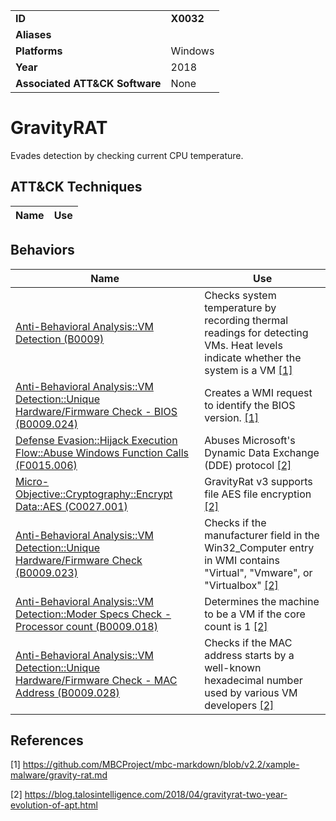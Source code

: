 |||
|---|---|
|**ID**|**X0032**|
|**Aliases**||
|**Platforms**|Windows|
|**Year**|2018|
|**Associated ATT&CK Software**|None|


GravityRAT
==========
Evades detection by checking current CPU temperature.


ATT&CK Techniques
-----------------
|Name|Use|
|---|---|

Behaviors
---------
|Name|Use|
|---|---|
|[Anti-Behavioral Analysis::VM Detection (B0009)](../anti-behavioral-analysis/detect-vm.md)|Checks system temperature by recording thermal readings for detecting VMs. Heat levels indicate whether the system is a VM  [[1]](#1)|
|[Anti-Behavioral Analysis::VM Detection::Unique Hardware/Firmware Check - BIOS (B0009.024)](../anti-behavioral-analysis/detect-vm.md)|Creates a WMI request to identify the BIOS version.  [[1]](#1)|
|[Defense Evasion::Hijack Execution Flow::Abuse Windows Function Calls (F0015.006)](../defense-evasion/hijack-execution-flow.md)|	Abuses Microsoft's Dynamic Data Exchange (DDE) protocol  [[2]](#2)|
|[Micro-Objective::Cryptography::Encrypt Data::AES (C0027.001)](../micro-behaviors/cryptography/encrypt.md)|	GravityRat v3 supports file AES file encryption  [[2]](#2)|
|[Anti-Behavioral Analysis::VM Detection::Unique Hardware/Firmware Check (B0009.023)](../anti-behavioral-analysis/detect-vm.md)|Checks if the manufacturer field in the Win32_Computer entry in WMI contains "Virtual", "Vmware", or "Virtualbox" [[2]](#2)|
|[Anti-Behavioral Analysis::VM Detection::Moder Specs Check - Processor count (B0009.018)](../anti-behavioral-analysis/detect-vm.md)|Determines the machine to be a VM if the core count is 1  [[2]](#2)|
|[Anti-Behavioral Analysis::VM Detection::Unique Hardware/Firmware Check - MAC Address (B0009.028)](../anti-behavioral-analysis/detect-vm.md)|Checks if the MAC address starts by a well-known hexadecimal number used by various VM developers  [[2]](#2)|

References
----------
<a name="1">[1]</a> https://github.com/MBCProject/mbc-markdown/blob/v2.2/xample-malware/gravity-rat.md

<a name="2">[2]</a> https://blog.talosintelligence.com/2018/04/gravityrat-two-year-evolution-of-apt.html
